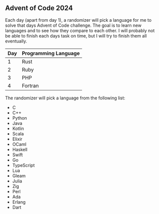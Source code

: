 ## Advent of Code 2024

Each day (apart from day 1), a randomizer will pick a language for me to solve that days Advent of Code challenge. The goal is to learn new languages and to see how they compare to each other.
I will probably not be able to finish each days task on time, but I will try to finish them all eventually.

| Day | Programming Language |
| --- | -------------------- |
| 1   | Rust                 |
| 2   | Ruby                 |
| 3   | PHP                  |
| 4   | Fortran              |

The randomizer will pick a language from the following list:

- C
- C++
- Python
- Java
- Kotlin
- Scala
- Elixir
- OCaml
- Haskell
- Swift
- Go
- TypeScript
- Lua
- Gleam
- Julia
- Zig
- Perl
- Ada
- Erlang
- Dart
